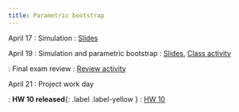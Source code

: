 ```yaml
---
title: Parametric bootstrap
---
```


April 17
: Simulation
  : [Slides](https://sta214-s23.github.io/slides/lecture_31.pdf)
  
April 19
: Simulation and parametric bootstrap
  : [Slides](https://sta214-s23.github.io/slides/lecture_32.pdf), [Class activity](https://sta214-s23.github.io/class_activities/ca_lecture_31.html)
  
: Final exam review
  : [Review activity](https://sta214-s23.github.io/class_activities/final_exam_review.pdf)

April 21
: Project work day

: **HW 10 released**{: .label .label-yellow }
  : [HW 10](https://sta214-s23.github.io/homework/HW10.html)